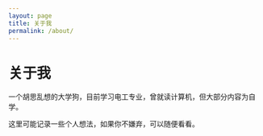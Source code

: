 ```yaml
---
layout: page
title: 关于我
permalink: /about/
---
```


# 关于我

一个胡思乱想的大学狗，目前学习电工专业，曾就读计算机，但大部分内容为自学。

这里可能记录一些个人想法，如果你不嫌弃，可以随便看看。
